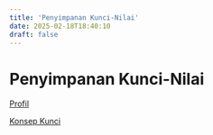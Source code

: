 ```yaml
---
title: 'Penyimpanan Kunci-Nilai'
date: 2025-02-18T18:40:10
draft: false
---
```


# Penyimpanan Kunci-Nilai

[Profil](./profil/)

[Konsep Kunci](./konsep-kunci/)
